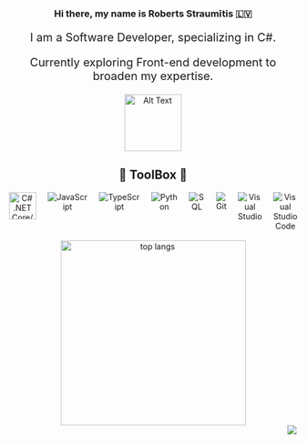 <div align="center">
  
  ### Hi there, my name is Roberts Straumītis :latvia:
  <div style="text-align: center;">
  <p style="font-size: 20px;">I am a Software Developer, specializing in C#.</p>
  <p style="font-size: 20px;">Currently exploring Front-end development to broaden my expertise.</p>
   <img src="https://github.com/robertsstr/robertsstr/blob/main/iltza-monkey-hi.gif" alt="Alt Text" width="100" height="100"> 
</div>
  
  ## :toolbox: ToolBox :toolbox:
  <div style="display: flex; justify-content: center; gap: 20px;">
    <img src="https://upload.wikimedia.org/wikipedia/commons/4/4f/Csharp_Logo.png" alt="C# .NET Core/ASP.NET" width="48" height="48"/>
    <img src="https://img.icons8.com/color/48/000000/javascript.png" alt="JavaScript"/>
    <img src="https://img.icons8.com/color/48/000000/typescript.png" alt="TypeScript"/>
    <img src="https://img.icons8.com/color/48/0000FF/python.png" alt="Python"/>
    <img src="https://img.icons8.com/color/48/0000FF/sql.png" alt="SQL"/>
    <img src="https://img.icons8.com/color/48/000000/git.png" alt="Git"/>
    <img src="https://upload.wikimedia.org/wikipedia/commons/thumb/2/2c/Visual_Studio_Icon_2022.svg/48px-Visual_Studio_Icon_2022.svg.png" alt="Visual Studio"/>
    <img src="https://img.icons8.com/color/48/000000/visual-studio-code-2019.png" alt="Visual Studio Code"/>
</div>


  <br>
  <div>
  <img width=325 src="https://github-readme-stats-salesp07.vercel.app/api/top-langs/?username=robertsstr&hide=HTML&langs_count=8&layout=compact&theme=react&border_radius=10&size_weight=0.5&count_weight=0.5&exclude_repo=github-readme-stats" alt="top langs" />
  </div>
<img src="https://visitor-badge.laobi.icu/badge?page_id=robertsstr.robertsstr" align="right">
</div>


<!--
**robertsstr/robertsstr** is a ✨ _special_ ✨ repository because its `README.md` (this file) appears on your GitHub profile.

Here are some ideas to get you started:

- 🔭 I’m currently working on ...
- 🌱 I’m currently learning ...
- 👯 I’m looking to collaborate on ...
- 🤔 I’m looking for help with ...
- 💬 Ask me about ...
- 📫 How to reach me: ...
- 😄 Pronouns: ...
- ⚡ Fun fact: ...
-->
